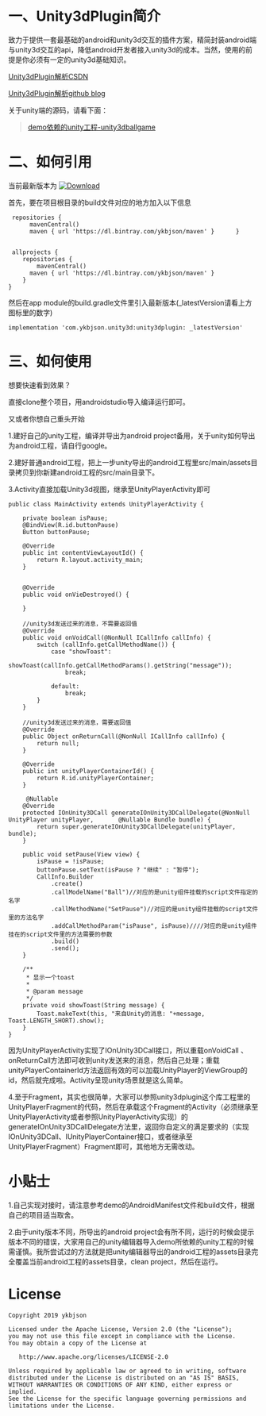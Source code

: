 # 一、Unity3dPlugin简介
致力于提供一套最基础的android和unity3d交互的插件方案，精简封装android端与unity3d交互的api，降低android开发者接入unity3d的成本。当然，使用的前提是你必须有一定的unity3d基础知识。

[Unity3dPlugin解析CSDN](https://blog.csdn.net/yankebin/article/details/86715053)

[Unity3dPlugin解析github blog](https://ykbjson.github.io/2019/01/30/Unity%E4%B8%8EAndroid%E9%80%9A%E4%BF%A1%E7%9A%84%E4%B8%AD%E9%97%B4%E4%BB%B6(%E4%B8%80)/)

关于unity端的源码，请看下面：

>[demo依赖的unity工程-unity3dballgame](https://code.aliyun.com/modelingwithunity3d/unity3dballgame.git)


# 二、如何引用
当前最新版本为
[ ![Download](https://api.bintray.com/packages/ykbjson/maven/unity3dplugin/images/download.svg) ](https://bintray.com/ykbjson/maven/unity3dplugin/_latestVersion)

首先，要在项目根目录的build文件对应的地方加入以下信息

	 repositories {
	      mavenCentral()
	      maven { url 'https://dl.bintray.com/ykbjson/maven' }	    }


	 allprojects {
	    repositories {
	     	mavenCentral()
	      maven { url 'https://dl.bintray.com/ykbjson/maven' }
	    }
	}
	
	
然后在app module的build.gradle文件里引入最新版本(_latestVersion请看上方图标里的数字)


	implementation 'com.ykbjson.unity3d:unity3dplugin: _latestVersion'
 

# 三、如何使用

想要快速看到效果？

直接clone整个项目，用androidstudio导入编译运行即可。

又或者你想自己重头开始

1.建好自己的unity工程，编译并导出为android project备用，关于unity如何导出为android工程，请自行google。

2.建好普通android工程，把上一步unity导出的android工程里src/main/assets目录拷贝到你新建android工程的src/main目录下。

3.Activity直接加载Unity3d视图，继承至UnityPlayerActivity即可

	public class MainActivity extends UnityPlayerActivity {
	
	    private boolean isPause;
	    @BindView(R.id.buttonPause)
	    Button buttonPause;
	
	    @Override
	    public int contentViewLayoutId() {
	        return R.layout.activity_main;
	    }
	
	
	    @Override
	    public void onVieDestroyed() {
	
	    }
	
	    //unity3d发送过来的消息，不需要返回值
	    @Override
	    public void onVoidCall(@NonNull ICallInfo callInfo) {
	        switch (callInfo.getCallMethodName()) {
	            case "showToast":
	                showToast(callInfo.getCallMethodParams().getString("message"));
	                break;
	
	            default:
	                break;
	        }
	    }
	
	    //unity3d发送过来的消息，需要返回值
	    @Override
	    public Object onReturnCall(@NonNull ICallInfo callInfo) {
	        return null;
	    }
	
	    @Override
	    public int unityPlayerContainerId() {
	        return R.id.unityPlayerContainer;
	    }
	    
		 @Nullable
	    @Override
	    protected IOnUnity3DCall generateIOnUnity3DCallDelegate(@NonNull UnityPlayer unityPlayer, 		@Nullable Bundle bundle) {
	        return super.generateIOnUnity3DCallDelegate(unityPlayer, bundle);
	    }
	
	    public void setPause(View view) {
	        isPause = !isPause;
	        buttonPause.setText(isPause ? "继续" : "暂停");
	        CallInfo.Builder
                .create()
                .callModelName("Ball")//对应的是unity组件挂载的script文件指定的名字
                .callMethodName("SetPause")//对应的是unity组件挂载的script文件里的方法名字
                .addCallMethodParam("isPause", isPause)////对应的是unity组件挂在的script文件里的方法需要的参数
                .build()
                .send();
	    }
	
	    /**
	     * 显示一个toast
	     *
	     * @param message
	     */
	    private void showToast(String message) {
	        Toast.makeText(this, "来自Unity的消息: "+message, Toast.LENGTH_SHORT).show();
	    }
	}
	
	
因为UnityPlayerActivity实现了IOnUnity3DCall接口，所以重载onVoidCall 、onReturnCall方法即可收到unity发送来的消息，然后自己处理；重载unityPlayerContainerId方法返回有效的可以加载UnityPlayer的ViewGroup的id，然后就完成啦。Activity呈现unity场景就是这么简单。

4.至于Fragment，其实也很简单，大家可以参照unity3dplugin这个库工程里的UnityPlayerFragment的代码，然后在承载这个Fragment的Activity（必须继承至UnityPlayerActivity或者参照UnityPlayerActivity实现）的generateIOnUnity3DCallDelegate方法里，返回你自定义的满足要求的（实现IOnUnity3DCall、IUnityPlayerContainer接口，或者继承至UnityPlayerFragment）Fragment即可，其他地方无需改动。

# 小贴士
1.自己实现对接时，请注意参考demo的AndroidManifest文件和build文件，根据自己的项目适当取舍。

2.由于unity版本不同，所导出的android project会有所不同，运行的时候会提示版本不同的错误，大家用自己的unity编辑器导入demo所依赖的unity工程的时候需谨慎。我所尝试过的方法就是把unity编辑器导出的android工程的assets目录完全覆盖当前android工程的assets目录，clean project，然后在运行。

# License

	Copyright 2019 ykbjson
	
	Licensed under the Apache License, Version 2.0 (the "License");
	you may not use this file except in compliance with the License.
	You may obtain a copy of the License at
	
	   http://www.apache.org/licenses/LICENSE-2.0
	
	Unless required by applicable law or agreed to in writing, software
	distributed under the License is distributed on an "AS IS" BASIS,
	WITHOUT WARRANTIES OR CONDITIONS OF ANY KIND, either express or implied.
	See the License for the specific language governing permissions and
	limitations under the License.	





